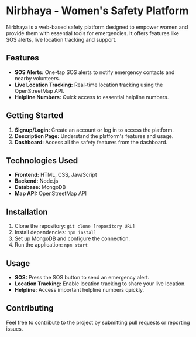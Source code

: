 # Nirbhaya - Women's Safety Platform

Nirbhaya is a web-based safety platform designed to empower women and provide them with essential tools for emergencies. It offers features like SOS alerts, live location tracking and support.

## Features

-   **SOS Alerts:** One-tap SOS alerts to notify emergency contacts and nearby volunteers.
-   **Live Location Tracking:** Real-time location tracking using the OpenStreetMap API.
-   **Helpline Numbers:** Quick access to essential helpline numbers.

## Getting Started

1.  **Signup/Login:** Create an account or log in to access the platform.
2.  **Description Page:** Understand the platform's features and usage.
3.  **Dashboard:** Access all the safety features from the dashboard.

## Technologies Used

-   **Frontend:** HTML, CSS, JavaScript
-   **Backend:** Node.js
-   **Database:** MongoDB
-   **Map API:** OpenStreetMap API

## Installation

1.  Clone the repository: `git clone [repository URL]`
2.  Install dependencies: `npm install`
3.  Set up MongoDB and configure the connection.
4.  Run the application: `npm start`

## Usage

-   **SOS:** Press the SOS button to send an emergency alert.
-   **Location Tracking:** Enable location tracking to share your live location.
-   **Helpline:** Access important helpline numbers quickly.

## Contributing

Feel free to contribute to the project by submitting pull requests or reporting issues.

